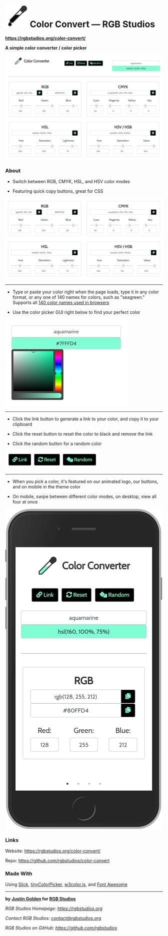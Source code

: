 # <img src="img/logo-moving.svg" width="72px"> Color Convert &mdash; RGB Studios

**https://rgbstudios.org/color-convert/**

**A simple color converter / color picker**

<img src="img/screenshot-desktop.png">

### About

- Switch between RGB, CMYK, HSL, and HSV color modes

- Featuring quick copy buttons, great for CSS

<img src="img/screenshot-color-modes.png">

<hr>

- Type or paste your color right when the page loads, type it in any color format, or any one of 140 names for colors, such as "seagreen." Supports all [140 color names used in browsers](https://www.w3schools.com/tags/ref_colornames.asp)

- Use the color picker GUI right below to find your perfect color

<img src="img/screenshot-gui-picker.png">

<hr>

- Click the link button to generate a link to your color, and copy it to your clipboard

- Click the reset button to reset the color to black and remove the link

- Click the random button for a random color

<img src="img/screenshot-top-buttons.png">

<hr>

- When you pick a color, it's featured on our animated logo, our buttons, and on mobile in the theme color

- On mobile, swipe between different color modes, on desktop, view all four at once

<img src="img/screenshot-mobile.png">

### Links

Website: https://rgbstudios.org/color-convert/

Repo: https://github.com/rgbstudios/color-convert

### Made With

Using [Slick](http://kenwheeler.github.io/slick/), [tinyColorPicker](https://github.com/PitPik/tinyColorPicker), [w3color.js](https://www.w3schools.com/lib/w3color.js), and [Font Awesome](https://fontawesome.com/)

<hr>

**by [Justin Golden](https://justingolden21.github.io) for [RGB Studios](https://rgbstudios.org)**

*RGB Studios Homepage: https://rgbstudios.org*

*Contact RGB Studios: contact@rgbstudios.org*

*RGB Studios on GitHub: https://github.com/rgbstudios*
